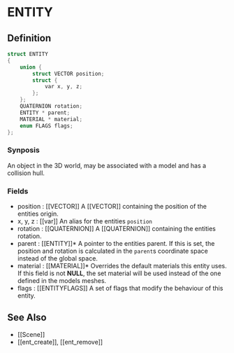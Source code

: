 # ENTITY

## Definition

```c
struct ENTITY
{
	union {
		struct VECTOR position;
		struct {
			var x, y, z;
		};
	};
	QUATERNION rotation;
	ENTITY * parent;
	MATERIAL * material;
	enum FLAGS flags;
};
```

### Synposis
An object in the 3D world, may be associated with a model and has a collision hull.

### Fields

- position : [[VECTOR]]
	A [[VECTOR]] containing the position of the entities origin.
- x, y, z : [[var]]
	An alias for the entities `position`
- rotation : [[QUATERNION]]
  A [[QUATERNION]] containing the entities rotation.
- parent : [[ENTITY]]*
  A pointer to the entities parent. If this is set, the position and rotation is
	calculated in the `parent`s coordinate space instead of the global space.
- material : [[MATERIAL]]*
  Overrides the default materials this entity uses. If this field is not **NULL**,
	the set material will be used instead of the one defined in the models meshes.
- flags : [[ENTITYFLAGS]]
  A set of flags that modify the behaviour of this entity.

## See Also
- [[Scene]]
- [[ent_create]], [[ent_remove]]